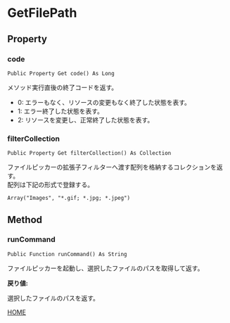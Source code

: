 # GetFilePath
## Property
### code

```
Public Property Get code() As Long
```

メソッド実行直後の終了コードを返す。

* 0: エラーもなく、リソースの変更もなく終了した状態を表す。
* 1: エラー終了した状態を表す。
* 2: リソースを変更し、正常終了した状態を表す。

### filterCollection

```
Public Property Get filterCollection() As Collection
```

ファイルピッカーの拡張子フィルターへ渡す配列を格納するコレクションを返す。  
配列は下記の形式で登録する。

```
Array("Images", "*.gif; *.jpg; *.jpeg")
```

## Method
### runCommand

```
Public Function runCommand() As String
```

ファイルピッカーを起動し、選択したファイルのパスを取得して返す。

**戻り値:**

選択したファイルのパスを返す。

[HOME](index)
